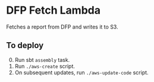 # DFP Fetch Lambda

Fetches a report from DFP and writes it to S3.

## To deploy
0. Run sbt `assembly` task.
0. Run `./aws-create` script.
0. On subsequent updates, run `./aws-update-code` script.
